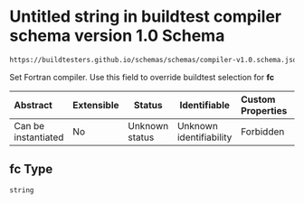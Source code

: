 # Untitled string in buildtest compiler schema version 1.0 Schema

```txt
https://buildtesters.github.io/schemas/schemas/compiler-v1.0.schema.json#/properties/build/properties/fc
```

Set Fortran compiler. Use this field to override buildtest selection for **fc**


| Abstract            | Extensible | Status         | Identifiable            | Custom Properties | Additional Properties | Access Restrictions | Defined In                                                                             |
| :------------------ | ---------- | -------------- | ----------------------- | :---------------- | --------------------- | ------------------- | -------------------------------------------------------------------------------------- |
| Can be instantiated | No         | Unknown status | Unknown identifiability | Forbidden         | Allowed               | none                | [compiler-v1.0.schema.json\*](../out/compiler-v1.0.schema.json "open original schema") |

## fc Type

`string`
